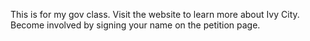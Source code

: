 This is for my gov class.
Visit the website to learn more about Ivy City.
Become involved by signing your name on the petition page.
